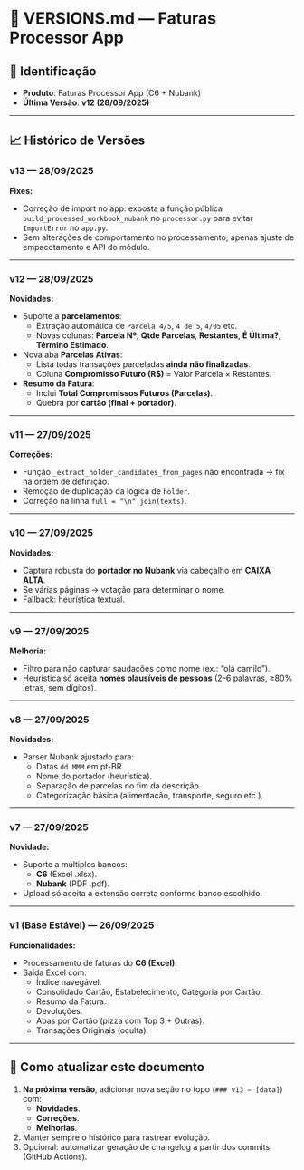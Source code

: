 # 📘 VERSIONS.md — Faturas Processor App

## 🔖 Identificação
- **Produto**: Faturas Processor App (C6 + Nubank)  
- **Última Versão**: **v12 (28/09/2025)**  

---

## 📈 Histórico de Versões

### v13 — 28/09/2025
**Fixes:**
- Correção de import no app: exposta a função pública `build_processed_workbook_nubank` no `processor.py` para evitar `ImportError` no `app.py`.
- Sem alterações de comportamento no processamento; apenas ajuste de empacotamento e API do módulo.

---

### v12 — 28/09/2025
**Novidades:**
- Suporte a **parcelamentos**:
  - Extração automática de `Parcela 4/5`, `4 de 5`, `4/05` etc.
  - Novas colunas: **Parcela Nº**, **Qtde Parcelas**, **Restantes**, **É Última?**, **Término Estimado**.
- Nova aba **Parcelas Ativas**:
  - Lista todas transações parceladas **ainda não finalizadas**.
  - Coluna **Compromisso Futuro (R$)** = Valor Parcela × Restantes.
- **Resumo da Fatura**:
  - Inclui **Total Compromissos Futuros (Parcelas)**.
  - Quebra por **cartão (final + portador)**.

---

### v11 — 27/09/2025
**Correções:**
- Função `_extract_holder_candidates_from_pages` não encontrada → fix na ordem de definição.
- Remoção de duplicação da lógica de `holder`.
- Correção na linha `full = "\n".join(texts)`.

---

### v10 — 27/09/2025
**Novidades:**
- Captura robusta do **portador no Nubank** via cabeçalho em **CAIXA ALTA**.
- Se várias páginas → votação para determinar o nome.
- Fallback: heurística textual.

---

### v9 — 27/09/2025
**Melhoria:**
- Filtro para não capturar saudações como nome (ex.: “olá camilo”).
- Heurística só aceita **nomes plausíveis de pessoas** (2–6 palavras, ≥80% letras, sem dígitos).

---

### v8 — 27/09/2025
**Novidades:**
- Parser Nubank ajustado para:
  - Datas `dd MMM` em pt-BR.
  - Nome do portador (heurística).
  - Separação de parcelas no fim da descrição.
  - Categorização básica (alimentação, transporte, seguro etc.).

---

### v7 — 27/09/2025
**Novidade:**  
- Suporte a múltiplos bancos:
  - **C6** (Excel .xlsx).
  - **Nubank** (PDF .pdf).
- Upload só aceita a extensão correta conforme banco escolhido.

---

### v1 (Base Estável) — 26/09/2025
**Funcionalidades:**
- Processamento de faturas do **C6 (Excel)**.
- Saída Excel com:
  - Índice navegável.
  - Consolidado Cartão, Estabelecimento, Categoria por Cartão.
  - Resumo da Fatura.
  - Devoluções.
  - Abas por Cartão (pizza com Top 3 + Outras).
  - Transações Originais (oculta).

---

## 🔄 Como atualizar este documento
1. **Na próxima versão**, adicionar nova seção no topo (`### v13 — [data]`) com:
   - **Novidades**.
   - **Correções**.
   - **Melhorias**.
2. Manter sempre o histórico para rastrear evolução.
3. Opcional: automatizar geração de changelog a partir dos commits (GitHub Actions).  
